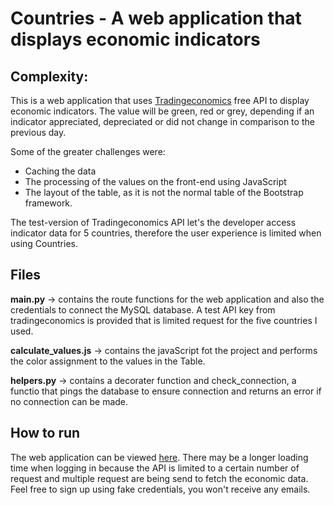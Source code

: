 # Countries - A web application that displays economic indicators
## Complexity:
 This is a web application that uses [Tradingeconomics](https://tradingeconomics.com/) free API to display economic indicators. The value will be green, red or grey, depending if an indicator appreciated, depreciated or did not change in comparison to the previous day.

Some of the greater challenges were:
* Caching the data
* The processing of the values on the front-end using JavaScript
* The layout of the table, as it is not the normal table of the Bootstrap framework.

The test-version of Tradingeconomics API let's the developer access indicator data for 5 countries, therefore the user experience is limited when using Countries.

## Files

**main.py** &rarr; contains the route functions for the web application and also the credentials to connect the MySQL database. A test API key from tradingeconomics is provided that is limited request for the five countries I used. 

**calculate_values.js** &rarr; contains the javaScript fot the project and performs the color assignment to the values in the Table.

**helpers.py** &rarr; contains a decorater function and check_connection, a functio that pings the database to ensure connection and returns an error if no connection can be made.

## How to run
The web application can be viewed [here](https://countriesdp.herokuapp.com/). There may be a longer loading time when logging in because the API is limited to a certain number of request and multiple request are being send to fetch the economic data. Feel free to sign up using fake credentials, you won't receive any emails.

